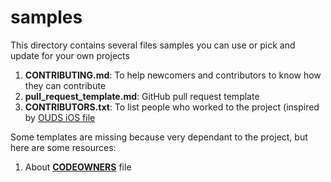 # samples

This directory contains several files samples you can use or pick and update for your own projects

1. **CONTRIBUTING.md**: To help newcomers and contributors to know how they can contribute
2. **pull_request_template.md**: GitHub pull request template
3. **CONTRIBUTORS.txt**: To list people who worked to the project (inspired by [OUDS iOS file](https://github.com/Orange-OpenSource/ouds-ios/blob/develop/.github/CONTRIBUTORS.txt)


Some templates are missing because very dependant to the project, but here are some resources:
1. About **[CODEOWNERS](https://docs.github.com/en/repositories/managing-your-repositorys-settings-and-features/customizing-your-repository/about-code-owners)** file
